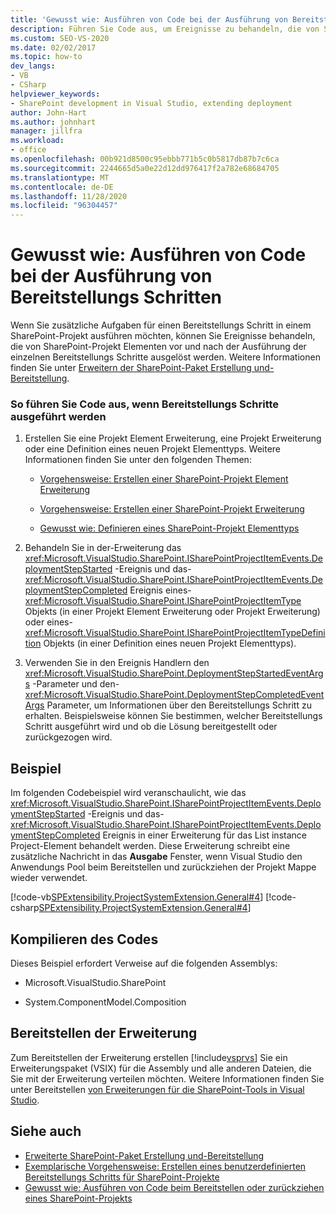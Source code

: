 ```yaml
---
title: 'Gewusst wie: Ausführen von Code bei der Ausführung von Bereitstellungs Schritten | Microsoft-Dokumentation'
description: Führen Sie Code aus, um Ereignisse zu behandeln, die von SharePoint-Projekt Elementen vor und nach der Ausführung eines Bereitstellungs Schritts ausgelöst werden.
ms.custom: SEO-VS-2020
ms.date: 02/02/2017
ms.topic: how-to
dev_langs:
- VB
- CSharp
helpviewer_keywords:
- SharePoint development in Visual Studio, extending deployment
author: John-Hart
ms.author: johnhart
manager: jillfra
ms.workload:
- office
ms.openlocfilehash: 00b921d8500c95ebbb771b5c0b5817db87b7c6ca
ms.sourcegitcommit: 2244665d5a0e22d12dd976417f2a782e68684705
ms.translationtype: MT
ms.contentlocale: de-DE
ms.lasthandoff: 11/28/2020
ms.locfileid: "96304457"
---
```

# <a name="how-to-run-code-when-deployment-steps-are-executed"></a>Gewusst wie: Ausführen von Code bei der Ausführung von Bereitstellungs Schritten
  Wenn Sie zusätzliche Aufgaben für einen Bereitstellungs Schritt in einem SharePoint-Projekt ausführen möchten, können Sie Ereignisse behandeln, die von SharePoint-Projekt Elementen vor und nach der Ausführung der einzelnen Bereitstellungs Schritte ausgelöst werden. Weitere Informationen finden Sie unter [Erweitern der SharePoint-Paket Erstellung und-Bereitstellung](../sharepoint/extending-sharepoint-packaging-and-deployment.md).

### <a name="to-run-code-when-deployment-steps-are-executed"></a>So führen Sie Code aus, wenn Bereitstellungs Schritte ausgeführt werden

1. Erstellen Sie eine Projekt Element Erweiterung, eine Projekt Erweiterung oder eine Definition eines neuen Projekt Elementtyps. Weitere Informationen finden Sie unter den folgenden Themen:

    - [Vorgehensweise: Erstellen einer SharePoint-Projekt Element Erweiterung](../sharepoint/how-to-create-a-sharepoint-project-item-extension.md)

    - [Vorgehensweise: Erstellen einer SharePoint-Projekt Erweiterung](../sharepoint/how-to-create-a-sharepoint-project-extension.md)

    - [Gewusst wie: Definieren eines SharePoint-Projekt Elementtyps](../sharepoint/how-to-define-a-sharepoint-project-item-type.md)

2. Behandeln Sie in der-Erweiterung das <xref:Microsoft.VisualStudio.SharePoint.ISharePointProjectItemEvents.DeploymentStepStarted> -Ereignis und das- <xref:Microsoft.VisualStudio.SharePoint.ISharePointProjectItemEvents.DeploymentStepCompleted> Ereignis eines- <xref:Microsoft.VisualStudio.SharePoint.ISharePointProjectItemType> Objekts (in einer Projekt Element Erweiterung oder Projekt Erweiterung) oder eines- <xref:Microsoft.VisualStudio.SharePoint.ISharePointProjectItemTypeDefinition> Objekts (in einer Definition eines neuen Projekt Elementtyps).

3. Verwenden Sie in den Ereignis Handlern den <xref:Microsoft.VisualStudio.SharePoint.DeploymentStepStartedEventArgs> -Parameter und den- <xref:Microsoft.VisualStudio.SharePoint.DeploymentStepCompletedEventArgs> Parameter, um Informationen über den Bereitstellungs Schritt zu erhalten. Beispielsweise können Sie bestimmen, welcher Bereitstellungs Schritt ausgeführt wird und ob die Lösung bereitgestellt oder zurückgezogen wird.

## <a name="example"></a>Beispiel
 Im folgenden Codebeispiel wird veranschaulicht, wie das <xref:Microsoft.VisualStudio.SharePoint.ISharePointProjectItemEvents.DeploymentStepStarted> -Ereignis und das- <xref:Microsoft.VisualStudio.SharePoint.ISharePointProjectItemEvents.DeploymentStepCompleted> Ereignis in einer Erweiterung für das List instance Project-Element behandelt werden. Diese Erweiterung schreibt eine zusätzliche Nachricht in das **Ausgabe** Fenster, wenn Visual Studio den Anwendungs Pool beim Bereitstellen und zurückziehen der Projekt Mappe wieder verwendet.

 [!code-vb[SPExtensibility.ProjectSystemExtension.General#4](../sharepoint/codesnippet/VisualBasic/projectsystemexamples/extension/handledeploymentstepevents.vb#4)]
 [!code-csharp[SPExtensibility.ProjectSystemExtension.General#4](../sharepoint/codesnippet/CSharp/projectsystemexamples/extension/handledeploymentstepevents.cs#4)]

## <a name="compile-the-code"></a>Kompilieren des Codes
 Dieses Beispiel erfordert Verweise auf die folgenden Assemblys:

- Microsoft.VisualStudio.SharePoint

- System.ComponentModel.Composition

## <a name="deploy-the-extension"></a>Bereitstellen der Erweiterung
 Zum Bereitstellen der Erweiterung erstellen [!include[vsprvs](../sharepoint/includes/vsprvs-md.md)] Sie ein Erweiterungspaket (VSIX) für die Assembly und alle anderen Dateien, die Sie mit der Erweiterung verteilen möchten. Weitere Informationen finden Sie unter Bereitstellen [von Erweiterungen für die SharePoint-Tools in Visual Studio](../sharepoint/deploying-extensions-for-the-sharepoint-tools-in-visual-studio.md).

## <a name="see-also"></a>Siehe auch
- [Erweiterte SharePoint-Paket Erstellung und-Bereitstellung](../sharepoint/extending-sharepoint-packaging-and-deployment.md)
- [Exemplarische Vorgehensweise: Erstellen eines benutzerdefinierten Bereitstellungs Schritts für SharePoint-Projekte](../sharepoint/walkthrough-creating-a-custom-deployment-step-for-sharepoint-projects.md)
- [Gewusst wie: Ausführen von Code beim Bereitstellen oder zurückziehen eines SharePoint-Projekts](../sharepoint/how-to-run-code-when-a-sharepoint-project-is-deployed-or-retracted.md)
